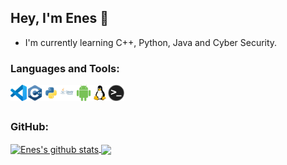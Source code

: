 ## Hey, I'm Enes 👋

- I'm currently learning C++, Python, Java and Cyber Security.

### **Languages and Tools:**  

<img align="left" alt="Visual Studio Code" width="26px" src="https://raw.githubusercontent.com/github/explore/80688e429a7d4ef2fca1e82350fe8e3517d3494d/topics/visual-studio-code/visual-studio-code.png" />

<img align="left" alt="C++" width="26px" src="https://raw.githubusercontent.com/github/explore/80688e429a7d4ef2fca1e82350fe8e3517d3494d/topics/cpp/cpp.png" />

<img align="left" alt="Python" width="26px" src="https://raw.githubusercontent.com/github/explore/80688e429a7d4ef2fca1e82350fe8e3517d3494d/topics/python/python.png" />

<img align="left" alt="Java" width="26px" src="https://raw.githubusercontent.com/github/explore/80688e429a7d4ef2fca1e82350fe8e3517d3494d/topics/java/java.png" />

<img align="left" alt="Android Studio" width="26px" src="https://raw.githubusercontent.com/github/explore/80688e429a7d4ef2fca1e82350fe8e3517d3494d/topics/android/android.png" />

<img align="left" alt="Linux" width="26px" src="https://raw.githubusercontent.com/github/explore/80688e429a7d4ef2fca1e82350fe8e3517d3494d/topics/linux/linux.png" />

<img align="left" alt="Terminal" width="26px" src="https://raw.githubusercontent.com/github/explore/80688e429a7d4ef2fca1e82350fe8e3517d3494d/topics/terminal/terminal.png" />

<br />
<br />


### **GitHub:**

<div align="left">
  
<a href="https://github.com/E-N-E-S">
 <img align="center" src="https://github-readme-stats.vercel.app/api?username=E-N-E-S&show_icons=true&theme=tokyonight&line_height=27" alt="Enes's github stats"/>
</a>
  
<a href="https://github.com/E-N-E-S">
  <img align="center" src="https://github-readme-stats.vercel.app/api/top-langs/?username=E-N-E-S&theme=tokyonight&hide_langs_below=1" />
</a>

